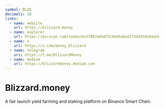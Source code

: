```yaml
---
symbol: BLZD
decimals: 18
links:
  - name: website
    url: https://blizzard.money
  - name: explorer
    url: https://bscscan.com/token/0x57067a6bd75c0e95a6a5f158455926e43e79beb0
  - name: x
    url: https://x.com/money_blizzard
  - name: telegram
    url: https://t.me/BlizzardMoney
  - name: medium
    url: https://blizzardmoney.medium.com
---
```


# Blizzard.money

A fair launch yield farming and staking platform on Binance Smart Chain.
